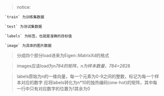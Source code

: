 > notice:

    `train` 为训练集数据

    `test` 为测试集数据
    
    `labels` 为标签，也就是准确的目标值
    
    `image` 为具体的图片数据

> 分成四个部分load进来为Eigen::MatrixXd的格式

> images应该load为n*784的矩阵，n为样本数量，784=28*28

> labels原始为n的一维向量，每一个元素为0-9之间的整数，标记为每一个样本对应的数字
> 应将labels转化为n*10的独热编码(one-hot)的矩阵，其中每一行中只有对应数字的位置为1其余为0
